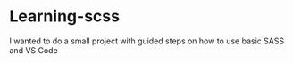 # Learning-scss
I wanted to do a small project with guided steps on how to use basic SASS and VS Code
